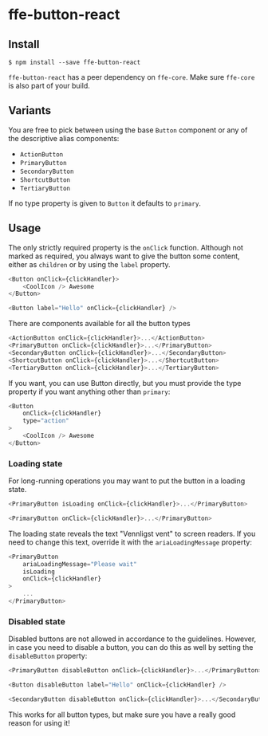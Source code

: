 # ffe-button-react

## Install

```
$ npm install --save ffe-button-react
```

`ffe-button-react` has a peer dependency on `ffe-core`. Make sure `ffe-core` is also part of your build.

## Variants

You are free to pick between using the base `Button` component or any of the descriptive alias components:

* `ActionButton`
* `PrimaryButton`
* `SecondaryButton`
* `ShortcutButton`
* `TertiaryButton`

If no type property is given to `Button` it defaults to `primary`.

## Usage

The only strictly required property is the `onClick` function. Although not marked as required, you always want
to give the button some content, either as `children` or by using the `label` property.

```javascript
<Button onClick={clickHandler}>
    <CoolIcon /> Awesome
</Button>

<Button label="Hello" onClick={clickHandler} />
```

There are components available for all the button types

```javascript
<ActionButton onClick={clickHandler}>...</ActionButton>
<PrimaryButton onClick={clickHandler}>...</PrimaryButton>
<SecondaryButton onClick={clickHandler}>...</SecondaryButton>
<ShortcutButton onClick={clickHandler}>...</ShortcutButton>
<TertiaryButton onClick={clickHandler}>...</TertiaryButton>
```

If you want, you can use Button directly, but you must provide the type property if you want anything other than `primary`:

```javascript
<Button
    onClick={clickHandler}
    type="action"
>
    <CoolIcon /> Awesome
</Button>
```

### Loading state

For long-running operations you may want to put the button in a loading state.

```javascript
<PrimaryButton isLoading onClick={clickHandler}>...</PrimaryButton>

<PrimaryButton onClick={clickHandler}>...</PrimaryButton>
```

The loading state reveals the text "Vennligst vent" to screen readers.
If you need to change this text, override it with the `ariaLoadingMessage` property:

```javascript
<PrimaryButton
    ariaLoadingMessage="Please wait"
    isLoading
    onClick={clickHandler}
>
    ...
</PrimaryButton>
```


### Disabled state

Disabled buttons are not allowed in accordance to the  guidelines. However, in case you need
to disable a button, you can do this as well by setting the `disableButton` property:

```javascript
<PrimaryButton disableButton onClick={clickHandler}>...</PrimaryButton>

<Button disableButton label="Hello" onClick={clickHandler} />

<SecondaryButton disableButton onClick={clickHandler}>...</SecondaryButton>
```

This works for all button types, but make sure you have a really good reason for using it!
